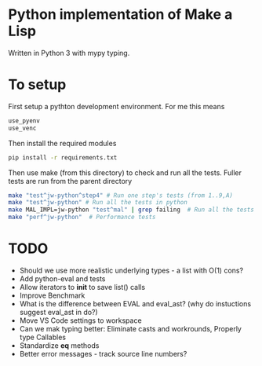 # Python implementation of Make a Lisp

Written in Python 3 with mypy typing.

# To setup

First setup a pythton development environment. For me this means

```sh
use_pyenv
use_venc
```

Then install the required modules

```sh
pip install -r requirements.txt
```

Then use make (from this directory) to check and run all the tests. Fuller tests are run from the parent
directory

```sh
make "test^jw-python^step4" # Run one step's tests (from 1..9,A)
make "test^jw-python" # Run all the tests in python
make MAL_IMPL=jw-python "test^mal" | grep failing  # Run all the tests in hosted mal
make "perf^jw-python"  # Performance tests
```

# TODO

* Should we use more realistic underlying types - a list with O(1) cons?
* Add python-eval and tests
* Allow iterators to __init__ to save list() calls
* Improve Benchmark
* What is the difference between EVAL and eval_ast? (why do instuctions suggest eval_ast in do?)
* Move VS Code settings to workspace
* Can we mak typing better: Eliminate casts and workrounds, Properly type Callables
* Standardize __eq__ methods
* Better error messages - track source line numbers?
